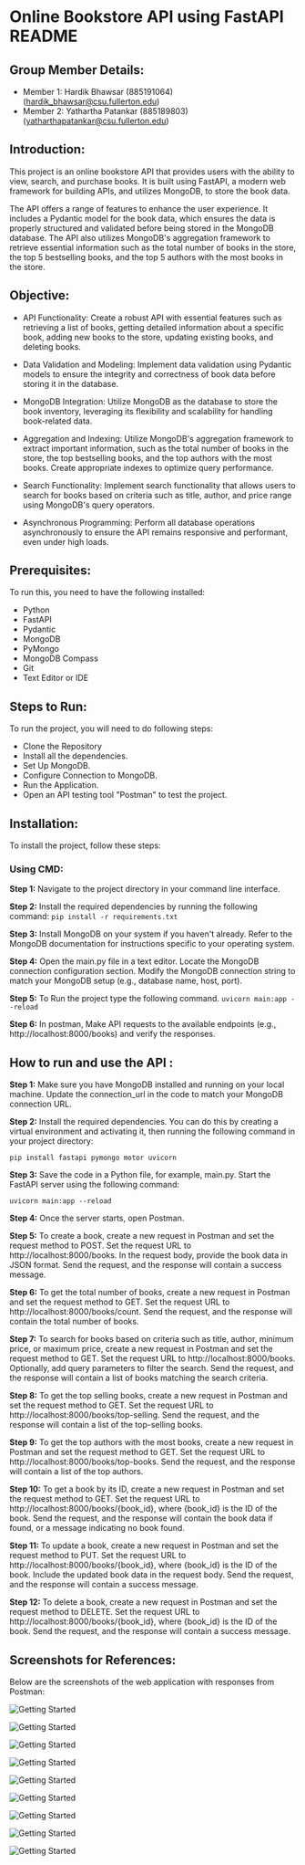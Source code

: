 # **Online Bookstore API using FastAPI README**

## **Group Member Details:**
- Member 1: Hardik Bhawsar (885191064) (hardik_bhawsar@csu.fullerton.edu)
- Member 2: Yathartha Patankar (885189803) (yatharthapatankar@csu.fullerton.edu)

## **Introduction:**
This project is an online bookstore API that provides users with the ability to view, search, and purchase books. It is built using FastAPI, a modern web framework for building APIs, and utilizes MongoDB, to store the book data.

The API offers a range of features to enhance the user experience. It includes a Pydantic model for the book data, which ensures the data is properly structured and validated before being stored in the MongoDB database. The API also utilizes MongoDB's aggregation framework to retrieve essential information such as the total number of books in the store, the top 5 bestselling books, and the top 5 authors with the most books in the store.

## **Objective:**
- API Functionality: Create a robust API with essential features such as retrieving a list of books, getting detailed information about a specific book, adding new books to the store, updating existing books, and deleting books.

- Data Validation and Modeling: Implement data validation using Pydantic models to ensure the integrity and correctness of book data before storing it in the database.

- MongoDB Integration: Utilize MongoDB as the database to store the book inventory, leveraging its flexibility and scalability for handling book-related data.

- Aggregation and Indexing: Utilize MongoDB's aggregation framework to extract important information, such as the total number of books in the store, the top bestselling books, and the top authors with the most books. Create appropriate indexes to optimize query performance.

- Search Functionality: Implement search functionality that allows users to search for books based on criteria such as title, author, and price range using MongoDB's query operators.

- Asynchronous Programming: Perform all database operations asynchronously to ensure the API remains responsive and performant, even under high loads.

## **Prerequisites:**
To run this, you need to have the following installed:
- Python
- FastAPI
- Pydantic
- MongoDB
- PyMongo
- MongoDB Compass
- Git
- Text Editor or IDE

## **Steps to Run:**
To run the project, you will need to do following steps:
- Clone the Repository 
- Install all the dependencies.
- Set Up MongoDB. 
- Configure Connection to MongoDB.
- Run the Application.
- Open an API testing tool "Postman" to test the project.

## **Installation:**
To install the project, follow these steps:

### **Using CMD:**
**Step 1:** Navigate to the project directory in your command line interface.

**Step 2:** Install the required dependencies by running the following command:
```pip install -r requirements.txt```

**Step 3:** Install MongoDB on your system if you haven't already. Refer to the MongoDB documentation for instructions specific to your operating system.

**Step 4:** Open the main.py file in a text editor. Locate the MongoDB connection configuration section. Modify the MongoDB connection string to match your MongoDB setup (e.g., database name, host, port).

**Step 5:** To Run the project type the following command.
```uvicorn main:app --reload```

**Step 6:** In postman, Make API requests to the available endpoints (e.g., http://localhost:8000/books) and verify the responses.

## **How to run and use the API :**

**Step 1:** Make sure you have MongoDB installed and running on your local machine. Update the connection_url in the code to match your MongoDB connection URL.

**Step 2:** Install the required dependencies. You can do this by creating a virtual environment and activating it, then running the following command in your project directory:

```pip install fastapi pymongo motor uvicorn```

**Step 3:** Save the code in a Python file, for example, main.py. Start the FastAPI server using the following command:

```uvicorn main:app --reload```

**Step 4:** Once the server starts, open Postman.

**Step 5:** To create a book, create a new request in Postman and set the request method to POST. Set the request URL to http://localhost:8000/books. In the request body, provide the book data in JSON format. Send the request, and the response will contain a success message.

**Step 6:** To get the total number of books, create a new request in Postman and set the request method to GET. Set the request URL to http://localhost:8000/books/count. Send the request, and the response will contain the total number of books.

**Step 7:** To search for books based on criteria such as title, author, minimum price, or maximum price, create a new request in Postman and set the request method to GET. Set the request URL to http://localhost:8000/books. Optionally, add query parameters to filter the search. Send the request, and the response will contain a list of books matching the search criteria.

**Step 8:** To get the top selling books, create a new request in Postman and set the request method to GET. Set the request URL to http://localhost:8000/books/top-selling. Send the request, and the response will contain a list of the top-selling books.

**Step 9:** To get the top authors with the most books, create a new request in Postman and set the request method to GET. Set the request URL to http://localhost:8000/books/top-books. Send the request, and the response will contain a list of the top authors.

**Step 10:** To get a book by its ID, create a new request in Postman and set the request method to GET. Set the request URL to http://localhost:8000/books/{book_id}, where {book_id} is the ID of the book. Send the request, and the response will contain the book data if found, or a message indicating no book found.

**Step 11:** To update a book, create a new request in Postman and set the request method to PUT. Set the request URL to http://localhost:8000/books/{book_id}, where {book_id} is the ID of the book. Include the updated book data in the request body. Send the request, and the response will contain a success message.

**Step 12:** To delete a book, create a new request in Postman and set the request method to DELETE. Set the request URL to http://localhost:8000/books/{book_id}, where {book_id} is the ID of the book. Send the request, and the response will contain a success message.

## **Screenshots for References:**
Below are the screenshots of the web application with responses from Postman:

![Getting Started](images/Screenshot4.png)

![Getting Started](images/Screenshot3.png)

![Getting Started](images/Screenshot5.png)

![Getting Started](images/Screenshot6.png)

![Getting Started](images/Screenshot7.png)

![Getting Started](images/Screenshot8.png)

![Getting Started](images/Screenshot9.png)

![Getting Started](images/Screenshot10.png)

![Getting Started](images/Screenshot11.png)











